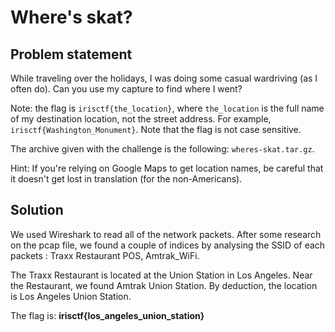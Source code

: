 # Where's skat?

## Problem statement

While traveling over the holidays, I was doing some casual wardriving (as I often do). Can you use my capture to find where I went?

Note: the flag is ```irisctf{the_location}```, where ```the_location``` is the full name of my destination location, not the street address. For example, ```irisctf{Washington_Monument}```. Note that the flag is not case sensitive.

The archive given with the challenge is the following: ```wheres-skat.tar.gz```.

Hint: If you're relying on Google Maps to get location names, be careful that it doesn't get lost in translation (for the non-Americans).

## Solution

We used Wireshark to read all of the network packets. After some research on the pcap file, we found a couple of indices by analysing the SSID of each packets : Traxx Restaurant POS, Amtrak_WiFi.

The Traxx Restaurant is located at the Union Station in Los Angeles. Near the Restaurant, we found Amtrak Union Station. By deduction, the location is Los Angeles Union Station.

The flag is: **irisctf{los_angeles_union_station}**